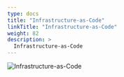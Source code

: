 ```yaml
---
type: docs
title: "Infrastructure-as-Code"
linkTitle: "Infrastructure-as-Code"
weight: 82
description: >
  Infrastructure-as-Code
---
```


![Infrastructure-as-Code](/images/bootcamp-slides/microservices-bootcamp/Slide82.PNG)
